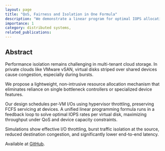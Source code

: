 ```yaml
---
layout: page
title: "QoS, Fairness and Isolation in One Formula"
description: "We demonstrate a linear program for optimal IOPS allocation while respecting QoS and preserving performance isolation." 
importance: 1
category: distributed systems,
related_publications: 
---
```


## Abstract
Performance isolation remains challenging in multi-tenant cloud storage. In private clouds like VMware vSAN, virtual disks striped over shared devices cause congestion, especially during bursts.

We propose a lightweight, non-intrusive resource allocation mechanism that eliminates reliance on single bottleneck controllers or specialized device features.

Our design schedules per-VM I/Os using hypervisor throttling, preserving FCFS servicing at devices. A unified linear programming formula runs in a feedback loop to solve optimal IOPS rates per virtual disk, maximizing throughput under QoS and device capacity constraints.

Simulations show effective I/O throttling, burst traffic isolation at the source, reduced destination congestion, and significantly lower end-to-end latency.

Available at [GitHub](https://github.com/Effygal/vm-qos).
